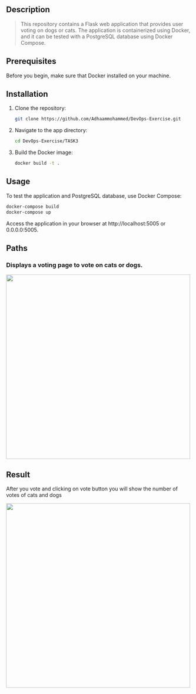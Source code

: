 ## Description

> This repository contains a Flask web application that provides user voting on dogs or cats. The application is containerized using Docker, and it can be tested with a PostgreSQL database using Docker Compose.

## Prerequisites

Before you begin, make sure that Docker installed on your machine.

## Installation

1. Clone the repository:

    ```bash
    git clone https://github.com/Adhaammohammed/DevOps-Exercise.git
    ```

2. Navigate to the app directory:

    ```bash
    cd DevOps-Exercise/TASK3
    ```
    
3. Build the Docker image:

    ```bash
    docker build -t .
    ```

## Usage

To test the application and PostgreSQL database, use Docker Compose:

```bash
docker-compose build
docker-compose up
```
Access the application in your browser at http://localhost:5005 or 0.0.0.0:5005.


## Paths

### Displays a voting page to vote on cats or dogs.

<img src="https://github.com/Adhaammohammed/DevOps-Exercise/assets/147430078/a3e37019-c9b0-414c-b56a-662f57929cec.png" width="500">

## Result
After you vote and clicking on vote button you will show the number of votes of cats and dogs

<img src="https://github.com/Adhaammohammed/DevOps-Exercise/assets/147430078/8f1b5067-520b-43c5-8781-73517bd87e4d.png" width="500">


